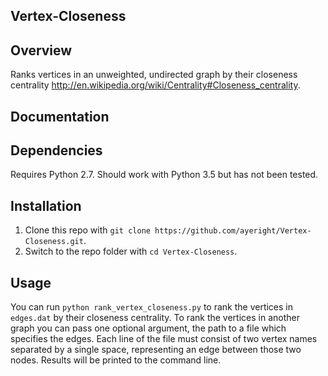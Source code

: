 ## Vertex-Closeness

Overview
---------------------
Ranks vertices in an unweighted, undirected graph by their closeness centrality http://en.wikipedia.org/wiki/Centrality#Closeness_centrality.

Documentation
---------------------

## Dependencies

Requires Python 2.7. Should work with Python 3.5 but has not been tested.

## Installation

1.  Clone this repo with `git clone https://github.com/ayeright/Vertex-Closeness.git`.
2.  Switch to the repo folder with `cd Vertex-Closeness`.
    
## Usage

You can run `python rank_vertex_closeness.py` to rank the vertices in `edges.dat` by their closeness centrality. To rank the vertices in another graph you can pass one optional argument, the path to a file which specifies the edges. Each line of the file must consist of two vertex names separated by a single space, representing an edge between those two nodes. Results will be printed to the command line.
